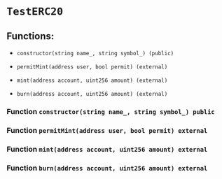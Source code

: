 # `TestERC20`

## Functions:

- `constructor(string name_, string symbol_) (public)`

- `permitMint(address user, bool permit) (external)`

- `mint(address account, uint256 amount) (external)`

- `burn(address account, uint256 amount) (external)`

### Function `constructor(string name_, string symbol_) public`

### Function `permitMint(address user, bool permit) external`

### Function `mint(address account, uint256 amount) external`

### Function `burn(address account, uint256 amount) external`
